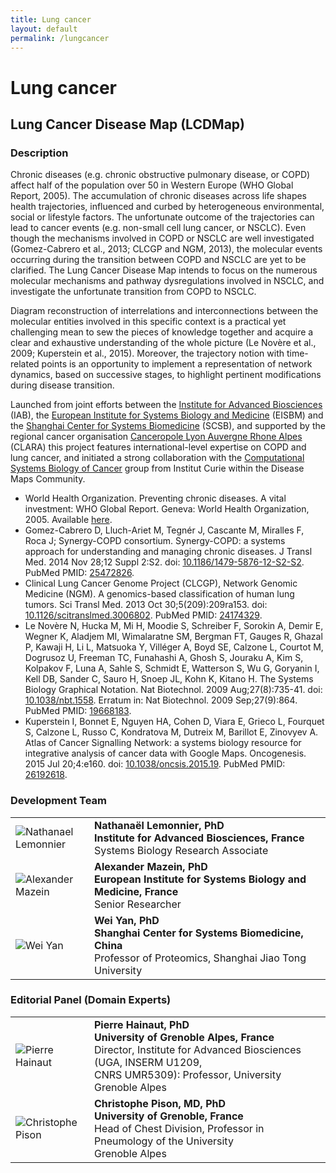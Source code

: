 ```yaml
---
title: Lung cancer
layout: default
permalink: /lungcancer
---
```


<h1 id="projects">Lung cancer</h1>
<h2>Lung Cancer Disease Map (LCDMap)</h2>

<h3 id="description">Description</h3>

<p></p>

<p>Chronic diseases (e.g. chronic obstructive pulmonary disease, or COPD) affect half of the population over 50 in Western Europe 
(WHO Global Report, 2005). The accumulation of chronic diseases across life shapes health trajectories, influenced and curbed by heterogeneous 
environmental, social or lifestyle factors. The unfortunate outcome of the trajectories can lead to cancer events (e.g. non-small cell 
lung cancer, or NSCLC). Even though the mechanisms involved in COPD or NSCLC are well investigated (Gomez-Cabrero et al., 2013; CLCGP and NGM, 2013), 
the molecular events occurring during the transition between COPD and NSCLC are yet to be clarified. The Lung Cancer Disease Map intends 
to focus on the numerous molecular mechanisms and pathway dysregulations involved in NSCLC, and investigate the unfortunate transition 
from COPD to NSCLC.</p>

<p>Diagram reconstruction of interrelations and interconnections between the molecular entities involved in this specific context is 
a practical yet challenging mean to sew the pieces of knowledge together and acquire a clear and exhaustive understanding of the whole 
picture (Le Novère et al., 2009; Kuperstein et al., 2015). Moreover, the trajectory notion with time-related points is an opportunity to implement a 
representation of network dynamics, based on successive stages, to highlight pertinent modifications during disease transition.</p>

<p>Launched from joint efforts between the <a href="https://iab.univ-grenoble-alpes.fr/" target="_blank">Institute for Advanced Biosciences</a> (IAB), 
the <a href="http://www.eisbm.org/" target="_blank">European Institute for Systems Biology and Medicine</a> (EISBM) and 
the <a href="http://scsb.sjtu.edu.cn/xtswyx/homeen.do?method=getHomeList" target="_blank">Shanghai Center for Systems Biomedicine</a> (SCSB), 
and supported by the regional cancer organisation <a href="http://www.canceropole-clara.com/" target="_blank">Canceropole Lyon Auvergne Rhone Alpes</a> (CLARA) this project features international-level expertise on COPD and lung cancer, 
and initiated a strong collaboration with the <a href="https://sysbio.curie.fr/" target="_blank">Computational Systems Biology of Cancer</a> 
group from Institut Curie within the Disease Maps Community.</p>

<!-- <a href="LINK" target="_blank">TEXT</a> -->

<ul>
<li>World Health Organization. Preventing chronic diseases. A vital investment: WHO Global Report. Geneva: World Health Organization, 2005. 
Available <a href="http://www.who.int/chp/chronic_disease_report/contents/en/" target="_blank">here</a>.</li>

<li>Gomez-Cabrero D, Lluch-Ariet M, Tegnér J, Cascante M, Miralles F, Roca J; Synergy-COPD consortium. Synergy-COPD: a systems approach for understanding and managing chronic diseases. J Transl Med. 2014 Nov 28;12 Suppl 2:S2. 
doi: <a href="https://dx.doi.org/10.1186/1479-5876-12-S2-S2" target="_blank">10.1186/1479-5876-12-S2-S2</a>. 
PubMed PMID: <a href="https://www.ncbi.nlm.nih.gov/pubmed/?term=25472826" target="_blank">25472826</a>.</li>

<li>Clinical Lung Cancer Genome Project (CLCGP), Network Genomic Medicine (NGM). A genomics-based classification of human lung tumors. Sci Transl Med. 2013 Oct 30;5(209):209ra153. 
doi: <a href="https://dx.doi.org/10.1126/scitranslmed.3006802" target="_blank">10.1126/scitranslmed.3006802</a>. 
PubMed PMID: <a href="https://www.ncbi.nlm.nih.gov/pubmed/?term=24174329" target="_blank">24174329</a>.</li>

<li>Le Novère N, Hucka M, Mi H, Moodie S, Schreiber F, Sorokin A, Demir E, Wegner K, Aladjem MI, Wimalaratne SM, Bergman FT, Gauges R, Ghazal P, Kawaji H, Li L, Matsuoka Y, Villéger A, Boyd SE, Calzone L, Courtot M, Dogrusoz U, Freeman TC, Funahashi A, Ghosh S, Jouraku A, Kim S, Kolpakov F, Luna A, Sahle S, Schmidt E, Watterson S, Wu G, Goryanin I, Kell DB, Sander C, Sauro H, Snoep JL, Kohn K, Kitano H. The Systems Biology Graphical Notation. Nat Biotechnol. 2009 Aug;27(8):735-41. 
doi: <a href="https://dx.doi.org/10.1038/nbt.1558" target="_blank">10.1038/nbt.1558</a>. Erratum in: Nat Biotechnol. 2009 Sep;27(9):864. 
PubMed PMID: <a href="https://www.ncbi.nlm.nih.gov/pubmed/?term=19668183" target="_blank">19668183</a>.</li>

<li>Kuperstein I, Bonnet E, Nguyen HA, Cohen D, Viara E, Grieco L, Fourquet S, Calzone L, Russo C, Kondratova M, Dutreix M, Barillot E, Zinovyev A. Atlas of Cancer Signalling Network: a systems biology resource for integrative analysis of cancer data with Google Maps. Oncogenesis. 2015 Jul 20;4:e160. 
doi: <a href="https://dx.doi.org/10.1038/oncsis.2015.19" target="_blank">10.1038/oncsis.2015.19</a>. 
PubMed PMID: <a href="https://www.ncbi.nlm.nih.gov/pubmed/?term=26192618" target="_blank">26192618</a>.</li>
</ul>

<h3 id="developersteam">Development Team</h3>

<table>
<tr>
<td style="width: 110px;"><img src="../images/team/NathanaelLemonnier.jpg" alt="Nathanael Lemonnier" /></td>
<td><strong>Nathanaël Lemonnier, PhD</strong><br />
<strong>Institute for Advanced Biosciences, France</strong><br />Systems Biology Research Associate</td>
</tr>
<tr>
<td><img src="../images/team/AlexanderMazein.jpg" alt="Alexander Mazein" /></td>
<td><strong>Alexander Mazein, PhD</strong><br /><strong>European Institute for Systems Biology and Medicine, France</strong><br />Senior Researcher</td>
</tr>
<tr>
<td><img src="../images/team/WeiYan.jpg" alt="Wei Yan" /></td>
<td><strong>Wei Yan, PhD</strong><br /><strong>Shanghai Center for Systems Biomedicine, China</strong><br />Professor of Proteomics, Shanghai Jiao Tong University</td>
</tr>
</table>

<h3 id="editorscommittee">Editorial Panel (Domain Experts)</h3>

<table>
<tr>
<td style="width: 110px;"><img src="../images/team/PierreHainaut.jpg" alt="Pierre Hainaut" /></td>
<td><strong>Pierre Hainaut, PhD</strong><br />
<strong>University of Grenoble Alpes, France</strong><br />Director, Institute for Advanced Biosciences (UGA, INSERM U1209, <br />CNRS UMR5309): Professor, University Grenoble Alpes</td>
</tr>
<tr>
<td><img src="../images/team/ChristophePison.jpg" alt="Christophe Pison" /></td>
<td><strong>Christophe Pison, MD, PhD</strong><br />
<strong>University of Grenoble, France</strong>
<br />Head of Chest Division, Professor in Pneumology of the University <br />Grenoble Alpes</td>
</tr>
</table>
